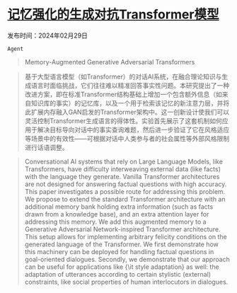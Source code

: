 # [记忆强化的生成对抗Transformer模型](https://arxiv.org/abs/2402.19218)

发布时间：2024年02月29日

`Agent`

> Memory-Augmented Generative Adversarial Transformers

> 基于大型语言模型（如Transformer）的对话AI系统，在融合理论知识与生成语言时面临挑战，它们往往难以精准回答事实性问题。本研究提出了一种改进方案，即在标准Transformer结构基础上增加一个包含额外信息（如来自知识库的事实）的记忆库，以及一个用于检索该记忆的新注意力层，并将此扩展内存融入GAN启发的Transformer架构中。这一创新设计使我们可以灵活控制Transformer生成语言的得体性。实验首先展示了这套机制如何应用于解决目标导向对话中的事实查询难题，然后进一步验证了它在风格适应等场景中的有效性——可根据对话中人类参与者的社会属性等外部风格限制进行话语调整。

> Conversational AI systems that rely on Large Language Models, like Transformers, have difficulty interweaving external data (like facts) with the language they generate. Vanilla Transformer architectures are not designed for answering factual questions with high accuracy. This paper investigates a possible route for addressing this problem. We propose to extend the standard Transformer architecture with an additional memory bank holding extra information (such as facts drawn from a knowledge base), and an extra attention layer for addressing this memory. We add this augmented memory to a Generative Adversarial Network-inspired Transformer architecture. This setup allows for implementing arbitrary felicity conditions on the generated language of the Transformer. We first demonstrate how this machinery can be deployed for handling factual questions in goal-oriented dialogues. Secondly, we demonstrate that our approach can be useful for applications like {\it style adaptation} as well: the adaptation of utterances according to certain stylistic (external) constraints, like social properties of human interlocutors in dialogues.